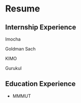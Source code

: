 # Resume
## Internship Experience 

Imocha

Goldman Sach

KIMO

Gurukul

## Education Experience

- MMMUT
 


